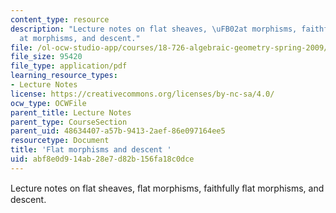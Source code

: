 ```yaml
---
content_type: resource
description: "Lecture notes on flat sheaves, \uFB02at morphisms, faithfully \uFB02\
  at morphisms, and descent."
file: /ol-ocw-studio-app/courses/18-726-algebraic-geometry-spring-2009/abf8e0d914ab28e7d82b156fa18c0dce_MIT18_726s09_lec12_flat.pdf
file_size: 95420
file_type: application/pdf
learning_resource_types:
- Lecture Notes
license: https://creativecommons.org/licenses/by-nc-sa/4.0/
ocw_type: OCWFile
parent_title: Lecture Notes
parent_type: CourseSection
parent_uid: 48634407-a57b-9413-2aef-86e097164ee5
resourcetype: Document
title: 'Flat morphisms and descent '
uid: abf8e0d9-14ab-28e7-d82b-156fa18c0dce
---
```

Lecture notes on flat sheaves, ﬂat morphisms, faithfully ﬂat morphisms, and descent.